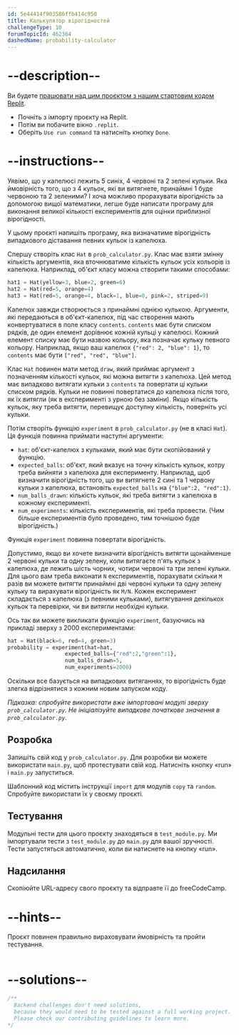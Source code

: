 ```yaml
---
id: 5e44414f903586ffb414c950
title: Калькулятор вірогідностей
challengeType: 10
forumTopicId: 462364
dashedName: probability-calculator
---
```


# --description--

Ви будете <a href="https://replit.com/github/topcoder-platform/boilerplate-probability-calculator" target="_blank" rel="noopener noreferrer nofollow">працювати над цим проєктом з нашим стартовим кодом Replit</a>.

-   Почніть з імпорту проєкту на Replit.
-   Потім ви побачите вікно `.replit`.
-   Оберіть `Use run command` та натисніть кнопку `Done`.


# --instructions--

Уявімо, що у капелюсі лежить 5 синіх, 4 червоні та 2 зелені кульки. Яка ймовірність того, що з 4 кульок, які ви витягнете, принаймні 1 буде червоною та 2 зеленими? І хоча можливо прорахувати вірогідність за допомогою вищої математики, легше буде написати програму для виконання великої кількості експериментів для оцінки приблизної вірогідності.

У цьому проєкті напишіть програму, яка визначатиме вірогідність випадкового діставання певних кульок із капелюха.

Спершу створіть клас `Hat` в `prob_calculator.py`. Клас має взяти змінну кількість аргументів, яка вточнюватиме кількість кульок усіх кольорів із капелюха. Наприклад, об'єкт класу можна створити такими способами:

```py
hat1 = Hat(yellow=3, blue=2, green=6)
hat2 = Hat(red=5, orange=4)
hat3 = Hat(red=5, orange=4, black=1, blue=0, pink=2, striped=9)
```

Капелюх завжди створюється з принаймні однією кулькою. Аргументи, які передаються в об'єкт-капелюх, під час створення мають конвертуватися в поле класу `contents`. `contents` має бути списком рядків, де один елемент дорівнює кожній кульці у капелюсі. Кожний елемент списку має бути назвою кольору, яка позначає кульку певного кольору. Наприклад, якщо ваш капелюх `{"red": 2, "blue": 1}`, то `contents` має бути `["red", "red", "blue"]`.

Клас `Hat` повинен мати метод `draw`, який приймає аргумент з позначенням кількості кульок, які можна витягти з капелюха. Цей метод має випадково витягати кульки з `contents` та повертати ці кульки списком рядків. Кульки не повинні повертатися до капелюха після того, як їх витягли (як в експерименті з урною без заміни). Якщо кількість кульок, яку треба витягти, перевищує доступну кількість, поверніть усі кульки.

Потім створіть функцію `experiment` в `prob_calculator.py` (не в класі `Hat`). Ця функція повинна приймати наступні аргументи:

- `hat`: об'єкт-капелюх з кульками, який має бути скопійований у функцію.
- `expected_balls`: об'єкт, який вказує на точну кількість кульок, котру треба вийняти з капелюха для експерименту. Наприклад, щоб визначити вірогідність того, що ви витягнете 2 сині та 1 червону кульки з капелюха, встановіть `expected_balls` на `{"blue":2, "red":1}`.
- `num_balls_drawn`: кількість кульок, які треба витягти з капелюха в кожному експерименті.
- `num_experiments`: кількість експериментів, які треба провести. (Чим більше експериментів було проведено, тим точнішою буде вірогідність.)

Функція `experiment` повинна повертати вірогідність.

Допустимо, якщо ви хочете визначити вірогідність витягти щонайменше 2 червоні кульки та одну зелену, коли витягаєте п'ять кульок з капелюха, де лежить шість чорних, чотири червоні та три зелені кульки. Для цього вам треба виконати `N` експериментів, порахувати скільки `M` разів ви можете витягти принаймні дві червоні кульки та одну зелену кульку та вирахувати вірогідність як `M/N`. Кожен експеримент складається з капелюха (з певними кульками), витягування декількох кульок та перевірки, чи ви витягли необхідні кульки.

Ось так ви можете викликати функцію `experiment`, базуючись на прикладі зверху з 2000 експериментами:

```py
hat = Hat(black=6, red=4, green=3)
probability = experiment(hat=hat,
                  expected_balls={"red":2,"green":1},
                  num_balls_drawn=5,
                  num_experiments=2000)
```

Оскільки все базується на випадкових витяганнях, то вірогідність буде злегка відрізнятися з кожним новим запуском коду.

*Підказка: спробуйте використати вже імпортовані модулі зверху `prob_calculator.py`. Не ініціалізуйте випадкове початкове значення в `prob_calculator.py`.*

## Розробка

Запишіть свій код у `prob_calculator.py`. Для розробки ви можете використати `main.py`, щоб протестувати свій код. Натисніть кнопку «run» і `main.py` запуститься.

Шаблонний код містить інструкції `import` для модулів `copy` та `random`. Спробуйте використати їх у своєму проєкті.

## Тестування

Модульні тести для цього проєкту знаходяться в `test_module.py`. Ми імпортували тести з `test_module.py` до `main.py` для вашої зручності. Тести запустяться автоматично, коли ви натиснете на кнопку «run».

## Надсилання

Скопіюйте URL-адресу свого проєкту та відправте її до freeCodeCamp.

# --hints--

Проєкт повинен правильно вираховувати ймовірність та пройти тестування.

```js

```

# --solutions--

```js
/**
  Backend challenges don't need solutions,
  because they would need to be tested against a full working project.
  Please check our contributing guidelines to learn more.
*/
```
